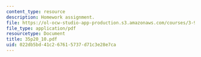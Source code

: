 ```yaml
---
content_type: resource
description: Homework assignment.
file: https://ol-ocw-studio-app-production.s3.amazonaws.com/courses/3-91-mechanical-behavior-of-plastics-spring-2007/022db5bd41c267615737d71c3e28e7ca_35p20_10.pdf
file_type: application/pdf
resourcetype: Document
title: 35p20_10.pdf
uid: 022db5bd-41c2-6761-5737-d71c3e28e7ca
---
```

